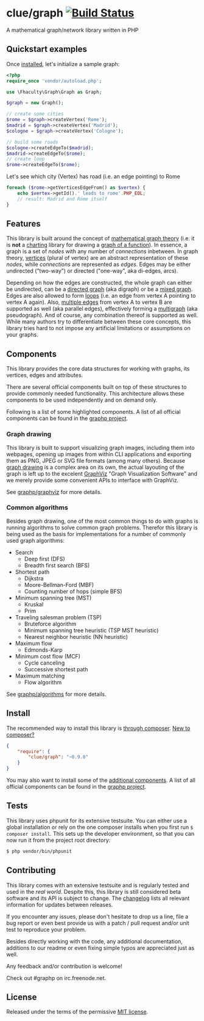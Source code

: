 # clue/graph [![Build Status](https://travis-ci.org/clue/graph.png?branch=master)](https://travis-ci.org/clue/graph)

A mathematical graph/network library written in PHP

## Quickstart examples

Once [installed](#install), let's initialize a sample graph:

````php
<?php
require_once 'vendor/autoload.php';

use \Fhaculty\Graph\Graph as Graph;

$graph = new Graph();

// create some cities
$rome = $graph->createVertex('Rome');
$madrid = $graph->createVertex('Madrid');
$cologne = $graph->createVertex('Cologne');

// build some roads
$cologne->createEdgeTo($madrid);
$madrid->createEdgeTo($rome);
// create loop
$rome->createEdgeTo($rome);
````

Let's see which city (Vertex) has road (i.e. an edge pointing) to Rome
````php
foreach ($rome->getVerticesEdgeFrom() as $vertex) {
    echo $vertex->getId().' leads to rome'.PHP_EOL;
    // result: Madrid and Rome itself
}
````

## Features

This library is built around the concept of [mathematical graph theory](http://en.wikipedia.org/wiki/Graph_%28mathematics%29) (i.e. it is **not** a [charting](http://en.wikipedia.org/wiki/Chart) library for drawing a [graph of a function](http://en.wikipedia.org/wiki/Graph_of_a_function)). In essence, a graph is a set of *nodes* with any number of *connections* inbetween. In graph theory, [vertices](http://en.wikipedia.org/wiki/Vertex_%28graph_theory%29) (plural of vertex) are an abstract representation of these *nodes*, while *connections* are represented as *edges*. Edges may be either undirected ("two-way") or directed ("one-way", aka di-edges, arcs).

Depending on how the edges are constructed, the whole graph can either be undirected, can be a [directed graph](http://en.wikipedia.org/wiki/Directed_graph) (aka digraph) or be a [mixed graph](http://en.wikipedia.org/wiki/Simple_graph#Mixed_graph). Edges are also allowed to form [loops](http://en.wikipedia.org/wiki/Loop_%28graph_theory%29) (i.e. an edge from vertex A pointing to vertex A again). Also, [multiple edges](http://en.wikipedia.org/wiki/Multiple_edges) from vertex A to vertex B  are supported as well (aka parallel edges), effectively forming a [multigraph](http://en.wikipedia.org/wiki/Multigraph) (aka pseudograph). And of course, any combination thereof is supported as well. While many authors try to differentiate between these core concepts, this library tries hard to not impose any artificial limitations or assumptions on your graphs.

## Components

This library provides the core data structures for working with graphs, its vertices, edges and attributes.

There are several official components built on top of these structures to provide commonly needed functionality.
This architecture allows these components to be used independently and on demand only.

Following is a list of some highlighted components. A list of all official components can be found in the [graphp project](https://github.com/graphp).

### Graph drawing

This library is built to support visualizing graph images, including them into webpages, opening up images from within CLI applications and exporting them as PNG, JPEG or SVG file formats (among many others). Because [graph drawing](http://en.wikipedia.org/wiki/Graph_drawing) is a complex area on its own, the actual layouting of the graph is left up to the excelent [GraphViz](http://www.graphviz.org/) "Graph Visualization Software" and we merely provide some convenient APIs to interface with GraphViz.

See [graphp/graphviz](https://github.com/graphp/graphviz) for more details.

### Common algorithms

Besides graph drawing, one of the most common things to do with graphs is running algorithms to solve common graph problems.
Therefor this library is being used as the basis for implementations for a number of commonly used graph algorithms:

* Search
    * Deep first (DFS)
    * Breadth first search (BFS)
* Shortest path
    * Dijkstra
    * Moore-Bellman-Ford (MBF)
    * Counting number of hops (simple BFS)
* Minimum spanning tree (MST)
    * Kruskal
    * Prim
* Traveling salesman problem (TSP)
    * Bruteforce algorithm
    * Minimum spanning tree heuristic (TSP MST heuristic)
    * Nearest neighbor heuristic (NN heuristic)
* Maximum flow
    * Edmonds-Karp
* Minimum cost flow (MCF)
    * Cycle canceling
    * Successive shortest path
* Maximum matching
    * Flow algorithm

See [graphp/algorithms](https://github.com/graphp/algorithms) for more details.

## Install

The recommended way to install this library is [through composer](http://getcomposer.org). [New to composer?](http://getcomposer.org/doc/00-intro.md)

```JSON
{
    "require": {
        "clue/graph": "~0.9.0"
    }
}
```

You may also want to install some of the [additional components](#components).
A list of all official components can be found in the [graphp project](https://github.com/graphp).

## Tests

This library uses phpunit for its extensive testsuite.
You can either use a global installation or rely on the one composer installs
when you first run `$ composer install`.
This sets up the developer environment, so that you
can now run it from the project root directory:

```bash
$ php vendor/bin/phpunit
```

## Contributing

This library comes with an extensive testsuite and is regularly tested and used in the *real world*.
Despite this, this library is still considered beta software and its API is subject to change.
The [changelog](CHANGELOG.md) lists all relevant information for updates between releases.

If you encounter any issues, please don't hesitate to drop us a line, file a bug report or even best provide us with a patch / pull request and/or unit test to reproduce your problem.

Besides directly working with the code, any additional documentation, additions to our readme or even fixing simple typos are appreciated just as well.

Any feedback and/or contribution is welcome!

Check out #graphp on irc.freenode.net.

## License

Released under the terms of the permissive [MIT license](http://opensource.org/licenses/MIT).
